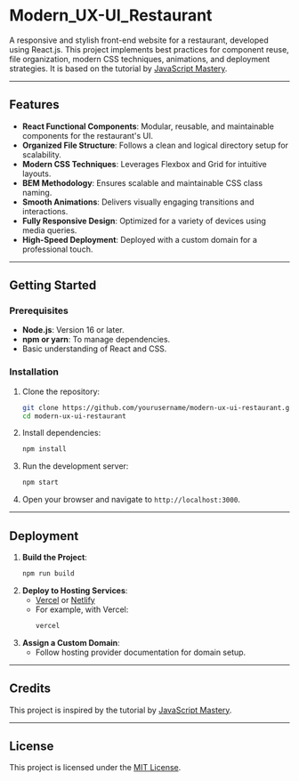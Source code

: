 # **Modern_UX-UI_Restaurant**

A responsive and stylish front-end website for a restaurant, developed using React.js. This project implements best practices for component reuse, file organization, modern CSS techniques, animations, and deployment strategies. It is based on the tutorial by [JavaScript Mastery](https://www.youtube.com/watch?v=F627pKNUCVQ&t=31939s).

---

## **Features**
- **React Functional Components**: Modular, reusable, and maintainable components for the restaurant's UI.
- **Organized File Structure**: Follows a clean and logical directory setup for scalability.
- **Modern CSS Techniques**: Leverages Flexbox and Grid for intuitive layouts.
- **BEM Methodology**: Ensures scalable and maintainable CSS class naming.
- **Smooth Animations**: Delivers visually engaging transitions and interactions.
- **Fully Responsive Design**: Optimized for a variety of devices using media queries.
- **High-Speed Deployment**: Deployed with a custom domain for a professional touch.

---

## **Getting Started**

### **Prerequisites**
- **Node.js**: Version 16 or later.
- **npm or yarn**: To manage dependencies.
- Basic understanding of React and CSS.

### **Installation**
1. Clone the repository:
   ```bash
   git clone https://github.com/yourusername/modern-ux-ui-restaurant.git
   cd modern-ux-ui-restaurant
   ```
2. Install dependencies:
   ```bash
   npm install
   ```
3. Run the development server:
   ```bash
   npm start
   ```
4. Open your browser and navigate to `http://localhost:3000`.

---

## **Deployment**
1. **Build the Project**:
   ```bash
   npm run build
   ```
2. **Deploy to Hosting Services**:
   - [Vercel](https://vercel.com/) or [Netlify](https://www.netlify.com/)
   - For example, with Vercel:
     ```bash
     vercel
     ```
3. **Assign a Custom Domain**:
   - Follow hosting provider documentation for domain setup.

---

## **Credits**
This project is inspired by the tutorial by [JavaScript Mastery](https://www.youtube.com/watch?v=F627pKNUCVQ&t=31939s).

---

## **License**
This project is licensed under the [MIT License](LICENSE).

